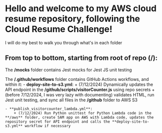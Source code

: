# Hello and welcome to my AWS cloud resume repository, following the Cloud Resume Challenge!

I will do my best to walk you through what's in each folder

## From top to  bottom, starting from root of repo (/):

The **/__mocks__** folder contains Jest mocks for Jest JS unit testing

The **/.github/workflows** folder contains GitHub Actions workflows, and within it:
    - **deploy-site-to-s3.yml**:
        + (7/12/2024) Dynamically updates the API endpoint in the **/github/scripts/visitorCounter.js** using repo secrets
        + (before 7/12/2024, I was very lazy with documenting) validates HTML, run Jest unit testing, and sync all files in the **/github** folder to AWS S3

    - **publish_visitorcounter_lambda.yml**:
        + (7/12/2024) Run Python unittest for Python Lambda code in the **/aws** folder, create SAM app on AWS with Lambda code, updates the repository secret for API endpoint and calls the **deploy-site-to-s3.yml** workflow if necessary